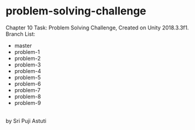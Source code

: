 # problem-solving-challenge

Chapter 10 Task: Problem Solving Challenge, Created on Unity 2018.3.3f1.
<br>
Branch List:
- master
- problem-1
- problem-2
- problem-3
- problem-4
- problem-5
- problem-6
- problem-7
- problem-8
- problem-9

<br> by Sri Puji Astuti
